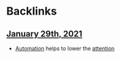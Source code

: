
# Backlinks
## [January 29th, 2021](<January 29th, 2021.md>)
- [Automation]([automation](<automation.md>)) helps to lower the [attention](<attention.md>)

